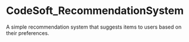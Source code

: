 # CodeSoft_RecommendationSystem
A simple recommendation system that suggests items to users based on their preferences.
